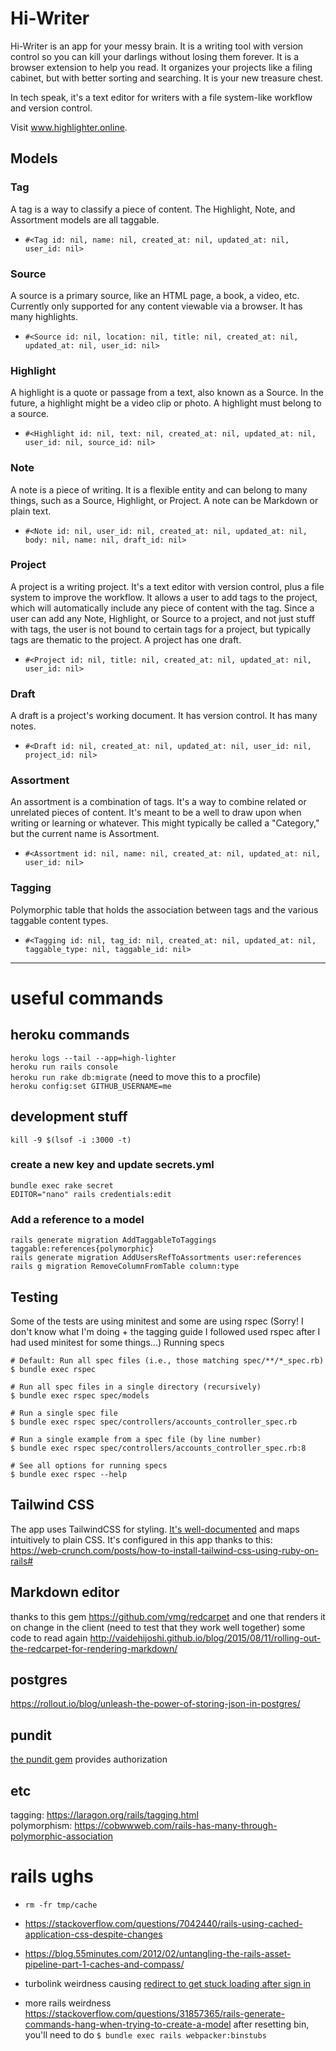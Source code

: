 # Hi-Writer
Hi-Writer is an app for your messy brain. It is a writing tool with version control so you can kill your darlings without losing them forever. It is a browser extension to help you read. It organizes your projects like a filing cabinet, but with better sorting and searching. It is your new treasure chest. 

In tech speak, it's a text editor for writers with a file system-like workflow and version control.

Visit www.highlighter.online.

## Models
### Tag
  A tag is a way to classify a piece of content. The Highlight, Note, and Assortment models are all taggable.
  - `#<Tag id: nil, name: nil, created_at: nil, updated_at: nil, user_id: nil>`
### Source
  A source is a primary source, like an HTML page, a book, a video, etc. Currently only supported for any content viewable via a browser. It has many highlights. 
  - `#<Source id: nil, location: nil, title: nil, created_at: nil, updated_at: nil, user_id: nil>`
### Highlight
  A highlight is a quote or passage from a text, also known as a Source. In the future, a highlight might be a video clip or photo. A highlight must belong to a source. 
  - `#<Highlight id: nil, text: nil, created_at: nil, updated_at: nil, user_id: nil, source_id: nil>`
### Note
  A note is a piece of writing. It is a flexible entity and can belong to many things, such as a Source, Highlight, or Project. A note can be Markdown or plain text.
  - `#<Note id: nil, user_id: nil, created_at: nil, updated_at: nil, body: nil, name: nil, draft_id: nil>`
### Project
  A project is a writing project. It's a text editor with version control, plus a file system to improve the workflow. It allows a user to add tags to the project, which will automatically include any piece of content with the tag. Since a user can add any Note, Highlight, or Source to a project, and not just stuff with tags, the user is not bound to certain tags for a project, but typically tags are thematic to the project. A project has one draft.
  - `#<Project id: nil, title: nil, created_at: nil, updated_at: nil, user_id: nil>`
### Draft
  A draft is a project's working document. It has version control. It has many notes.
  - `#<Draft id: nil, created_at: nil, updated_at: nil, user_id: nil, project_id: nil>`
### Assortment
  An assortment is a combination of tags. It's a way to combine related or unrelated pieces of content. It's meant to be a well to draw upon when writing or learning or whatever. This might typically be called a "Category," but the current name is Assortment.
  - `#<Assortment id: nil, name: nil, created_at: nil, updated_at: nil, user_id: nil>`
### Tagging
  Polymorphic table that holds the association between tags and the various taggable content types.
  - `#<Tagging id: nil, tag_id: nil, created_at: nil, updated_at: nil, taggable_type: nil, taggable_id: nil>`

***
# useful commands

## heroku commands
`heroku logs --tail --app=high-lighter`  
`heroku run rails console`   
`heroku run rake db:migrate` (need to move this to a procfile)  
`heroku config:set GITHUB_USERNAME=me`  

## development stuff
`kill -9 $(lsof -i :3000 -t)`  

### create a new key and update secrets.yml
`bundle exec rake secret`  
`EDITOR="nano" rails credentials:edit`  


### Add a reference to a model
`rails generate migration AddTaggableToTaggings taggable:references{polymorphic}`  
`rails generate migration AddUsersRefToAssortments user:references`  
`rails g migration RemoveColumnFromTable column:type`  


## Testing
Some of the tests are using minitest and some are using rspec (Sorry! I don't know what I'm doing + the tagging guide I followed used rspec after I had used minitest for some things...)
Running specs
```
# Default: Run all spec files (i.e., those matching spec/**/*_spec.rb)
$ bundle exec rspec

# Run all spec files in a single directory (recursively)
$ bundle exec rspec spec/models

# Run a single spec file
$ bundle exec rspec spec/controllers/accounts_controller_spec.rb

# Run a single example from a spec file (by line number)
$ bundle exec rspec spec/controllers/accounts_controller_spec.rb:8

# See all options for running specs
$ bundle exec rspec --help
```

## Tailwind CSS
The app uses TailwindCSS for styling. [It's well-documented](https://tailwindcss.com/docs/utility-first) and maps intuitively to plain CSS. It's configured in this app thanks to this:
https://web-crunch.com/posts/how-to-install-tailwind-css-using-ruby-on-rails#


## Markdown editor
thanks to this gem https://github.com/vmg/redcarpet
and one that renders it on change in the client (need to test that they work well together)
some code to read again http://vaidehijoshi.github.io/blog/2015/08/11/rolling-out-the-redcarpet-for-rendering-markdown/

## postgres
https://rollout.io/blog/unleash-the-power-of-storing-json-in-postgres/

## pundit
[the pundit gem](https://github.com/varvet/pundit) provides authorization

## etc
tagging: https://laragon.org/rails/tagging.html  
polymorphism: https://cobwwweb.com/rails-has-many-through-polymorphic-association  

# rails ughs
- `rm -fr tmp/cache  `
- https://stackoverflow.com/questions/7042440/rails-using-cached-application-css-despite-changes
- https://blog.55minutes.com/2012/02/untangling-the-rails-asset-pipeline-part-1-caches-and-compass/

- turbolink weirdness causing [redirect to get stuck loading after sign in](https://stackoverflow.com/questions/62499186/devise-redirect-to-on-successful-login-seems-to-get-stuck-on-first-login-attempt)

- more rails weirdness https://stackoverflow.com/questions/31857365/rails-generate-commands-hang-when-trying-to-create-a-model
after resetting bin, you'll need to do `$ bundle exec rails webpacker:binstubs`
